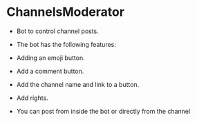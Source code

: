 # ChannelsModerator
- Bot to control channel posts.

- The bot has the following features: 
- Adding an emoji button. 
- Add a comment button. 
- Add the channel name and link to a button.
- Add rights. 
- You can post from inside the bot or directly from the channel
